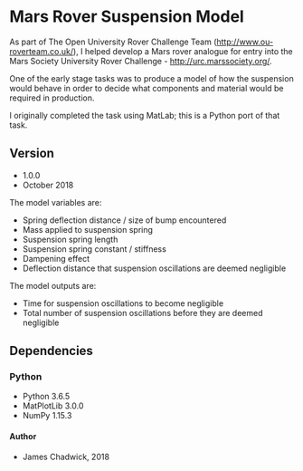 # Mars Rover Suspension Model
As part of The Open University Rover Challenge Team (http://www.ou-roverteam.co.uk/), I helped develop a Mars rover analogue for entry into the Mars Society University Rover Challenge - http://urc.marssociety.org/.

One of the early stage tasks was to produce a model of how the suspension would behave in order to decide what components and material would be required in production.

I originally completed the task using MatLab; this is a Python port of that task.

## Version
* 1.0.0
* October 2018

The model variables are:

* Spring deflection distance / size of bump encountered
* Mass applied to suspension spring
* Suspension spring length
* Suspension spring constant / stiffness
* Dampening effect
* Deflection distance that suspension oscillations are deemed negligible

The model outputs are:

* Time for suspension oscillations to become negligible
* Total number of suspension oscillations before they are deemed negligible

## Dependencies

### Python
* Python 3.6.5
* MatPlotLib 3.0.0
* NumPy 1.15.3

#### Author
* James Chadwick, 2018
